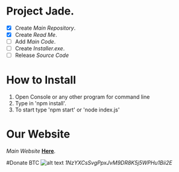 # Project Jade.

- [x] Create *Main Repository*.
- [x] Create *Read Me*.
- [ ] Add *Main Code*.
- [ ] Create *Installer.exe*.
- [ ] Release *Source Code*

# How to Install

1) Open Console or any other program for command line
2) Type in 'npm install'.
3) To start type 'npm start' or 'node index.js'

# Our Website

*Main Website* [__Here__](http://project-jade.unaux.com/index.html).

#Donate BTC
![alt text](https://ibb.co/nfV8VQx)
*1NzYXCsSvgPpxJvM9DR8K5j5WPHu1Bii2E*
